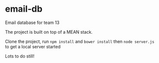 # email-db
Email database for team 13


The project is built on top of a MEAN stack. 

Clone the project, run `npm install` and `bower install` then `node server.js` to get a local server started

Lots to do still! 